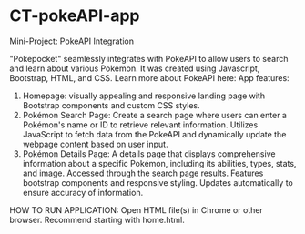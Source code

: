 # CT-pokeAPI-app
Mini-Project: PokeAPI Integration

"Pokepocket" seamlessly integrates with PokeAPI to allow users to search and learn about various Pokemon. It was created using Javascript, Bootstrap, HTML, and CSS. Learn more about PokeAPI here:
App features:
1. Homepage: visually appealing and responsive landing page with Bootstrap components and custom CSS styles.
2. Pokémon Search Page: Create a search page where users can enter a Pokémon's name or ID to retrieve relevant information. Utilizes JavaScript to fetch data from the PokeAPI and dynamically update the webpage content based on user input.
3. Pokémon Details Page: A details page that displays comprehensive information about a specific Pokémon, including its abilities, types, stats, and image. Accessed through the search page results. Features bootstrap components and responsive styling. Updates automatically to ensure accuracy of information.

HOW TO RUN APPLICATION: Open HTML file(s) in Chrome or other browser. Recommend starting with home.html.


